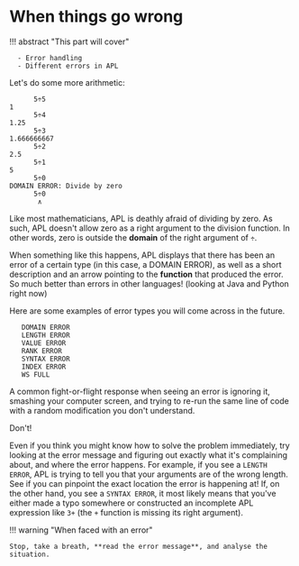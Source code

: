 # When things go wrong

!!! abstract "This part will cover"

      - Error handling
      - Different errors in APL

Let's do some more arithmetic:

```apl
      5÷5
1
      5÷4
1.25
      5÷3
1.666666667
      5÷2
2.5
      5÷1
5
      5÷0
DOMAIN ERROR: Divide by zero
      5÷0
       ∧
```

Like most mathematicians, APL is deathly afraid of dividing by zero.
As such, APL doesn't allow zero as a right argument to the division function.
In other words, zero is outside the **domain** of the right argument of `÷`.

When something like this happens, APL displays that there has been an error of a certain type (in this case, a DOMAIN ERROR),
as well as a short description and an arrow pointing to the **function** that produced the error.
So much better than errors in other languages! (looking at Java and Python right now)

Here are some examples of error types you will come across in the future.

```apl
   DOMAIN ERROR
   LENGTH ERROR
   VALUE ERROR
   RANK ERROR
   SYNTAX ERROR
   INDEX ERROR
   WS FULL
```

A common fight-or-flight response when seeing an error is ignoring it, smashing your computer screen,
and trying to re-run the same line of code with a random modification you don't understand.

Don't!

Even if you think you might know how to solve the problem immediately,
try looking at the error message and figuring out exactly what it's complaining about, and where the error happens.
For example, if you see a `LENGTH ERROR`, APL is trying to tell you that your arguments are of the wrong length.
See if you can pinpoint the exact location the error is happening at!
If, on the other hand, you see a `SYNTAX ERROR`, it most likely means that you've either made a typo somewhere
or constructed an incomplete APL expression like `3+` (the `+` function is missing its right argument).

!!! warning "When faced with an error"
    
    Stop, take a breath, **read the error message**, and analyse the situation.
